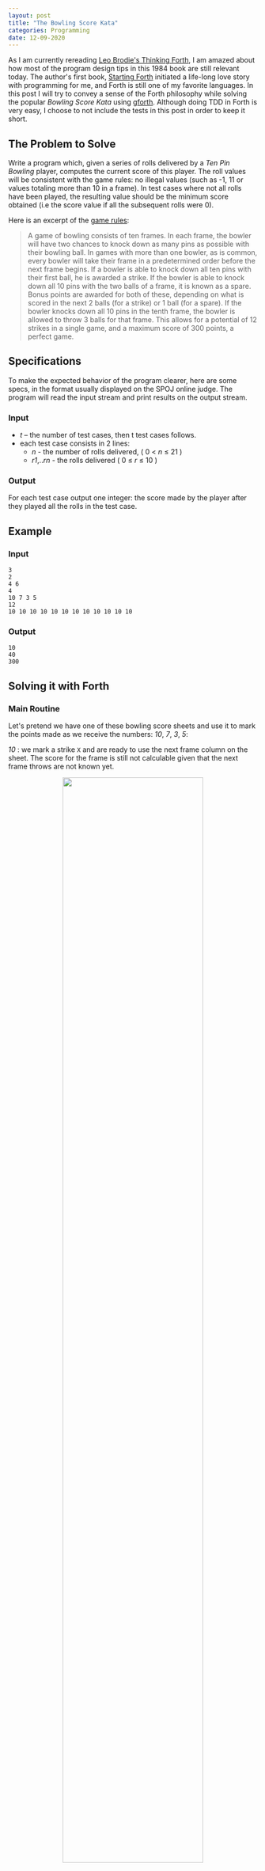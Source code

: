 ```yaml
---
layout: post
title: "The Bowling Score Kata"
categories: Programming
date: 12-09-2020
---
```

As I am currently rereading [Leo Brodie's Thinking Forth](https://www.goodreads.com/book/show/2047737.Thinking_Forth?from_search=true&from_srp=true&qid=zZyppk8KWL&rank=1), I am amazed about how most of the program design tips in this 1984 book are still relevant today. The author's first book, [Starting Forth](https://www.goodreads.com/book/show/34007758-starting-forth?from_search=true&from_srp=true&qid=ShzB94AW1y&rank=2) initiated a life-long love story with programming for me, and Forth is still one of my favorite languages. In this post I will try to convey a sense of the Forth philosophy while solving the popular *Bowling Score Kata* using [gforth](https://gforth.org/). Although doing TDD in Forth is very easy, I choose to not include the tests in this post in order to keep it short.

## The Problem to Solve
Write a program which, given a series of rolls delivered by a *Ten Pin Bowling* player, computes the current score of this player. The roll values will be consistent with the game rules: no illegal values (such as -1, 11 or values totaling more than 10 in a frame). In test cases where not all rolls have been played, the resulting value should be the minimum score obtained (i.e the score value if all the subsequent rolls were 0).

Here is an excerpt of the [game rules](https://www.playerssports.net/page/bowling-rules#:~:text=Rules%20of%20play,before%20the%20next%20frame%20begins.):
> A game of bowling consists of ten frames. In each frame, the bowler will have two chances to knock down as many pins as possible with their bowling ball. In games with more than one bowler, as is common, every bowler will take their frame in a predetermined order before the next frame begins. If a bowler is able to knock down all ten pins with their first ball, he is awarded a strike. If the bowler is able to knock down all 10 pins with the two balls of a frame, it is known as a spare. Bonus points are awarded for both of these, depending on what is scored in the next 2 balls (for a strike) or 1 ball (for a spare). If the bowler knocks down all 10 pins in the tenth frame, the bowler is allowed to throw 3 balls for that frame. This allows for a potential of 12 strikes in a single game, and a maximum score of 300 points, a perfect game.

## Specifications
To make the expected behavior of the program clearer, here are some specs, in the format usually displayed on the SPOJ online judge. The program will read the input stream and print results on the output stream.

### Input

- *t* – the number of test cases, then t test cases follows.
- each test case consists in 2 lines:
    - *n* - the number of rolls delivered, ( 0 < *n* ≤ 21 )
    - *r1*,..*rn* - the rolls delivered    ( 0 ≤ *r* ≤ 10 )

### Output

For each test case output one integer: the score made by the player after they played all the rolls in the test case.

## Example
### Input

    3
    2
    4 6
    4
    10 7 3 5
    12
    10 10 10 10 10 10 10 10 10 10 10 10

### Output

    10
    40
    300

## Solving it with Forth
### Main Routine
Let's pretend we have one of these bowling score sheets and use it to mark the points made as we receive the numbers: *10*, *7*, *3*, *5*:

*10* : we mark a strike `X` and are ready to use the next frame column on the sheet. The score for the frame is still not calculable given that the next frame throws are not known yet.
<p align="center"> <img src="/images/score_sheet1.png" width="75%" /> </p>
*7* : we mark a 7 on the first column of the frame. The score for frame 1 is still not known yet, as we are expecting two more rolls to determine it.
<p align="center"> <img src="/images/score_sheet2.png" width="75%" /> </p>
*3* : we mark a spare `/` and are ready to use the next frame column. The score for the first frame is 20, and the score for this frame is not known yet, as we are expecting a bonus from the next throw.
<p align="center"> <img src="/images/score_sheet3.png" width="75%" /> </p>
*5* : we mark a 5 on the first column of the frame. The score for frame 1 + frame 2 is 35.
<p align="center"> <img src="/images/score_sheet4.png" width="75%" /> </p>

So what we routinely do to keep the score is:

- mark the points made for the current frame
- keep track of the bonus generated by a strike or a spare
- collect the extra points when the roll corresponding to a bonus is being delivered and mark the score on the corresponding frame column
- decide, depending on the roll delivered, if we have to "close the frame", meaning go to a new frame column or play again in the current frame ("open frame")
- keep track of how many frame were already played in order to count the last supplementary rolls as part of the 10th frame, and not the beginning of a new frame.
- and of course, add the points (roll + extra) to the current score

This is basically what our main routine will have to do when given a value on the stack. The only difference is that our program will not need to mark the points and the score for each specific frame, just to keep the score updated. Here is some pseudo-code:
<pre style="color:#000000;background:#ffffff;"><span style="color:#800000; font-weight:bold; ">:</span> <span style="color:#800000; font-weight:bold; ">ROLL+</span><span style="color:#696969; "> ( #pins -- )</span>
   <span style="color:#696969; "> ( collect extra point from previous bonus applied to the #pins value )</span>
   <span style="color:#696969; "> ( frame count is between 0 and 9)</span> <span style="color:#e34adc; ">IF</span>
       <span style="color:#696969; "> ( add the roll value to the score )</span>
       <span style="color:#696969; "> ( check for bonus with this value given the current frame state )</span>
       <span style="color:#696969; "> ( close the frame or make it open depending on bonus found )</span>
       <span style="color:#696969; "> ( increase frame count if the frame is closed )</span>
    <span style="color:#e34adc; ">THEN</span><span style="color:#800000; font-weight:bold; "> ;</span>
</pre>

### Keeping the Score
The first thing we obviously need is a variable to memorize the player's score. Since that variable needs to be initialized, let's also create a definition to that effect:
<html>
<pre style="color:#000000;background:#ffffff;"><span style="color:#800000; font-weight:bold; ">VARIABLE</span> <span style="color:#800000; font-weight:bold; ">SCORE</span>

<span style="color:#800000; font-weight:bold; ">:</span> <span style="color:#800000; font-weight:bold; ">START</span>
    <span style="color:#008c00; ">0</span> SCORE <span style="color:#800000; font-weight:bold; ">!</span><span style="color:#800000; font-weight:bold; "> ;</span>
</pre></html>
Surely we will need to amend this definition to include several other variables.

### Bonus
Let's interest ourselves in the bonus mechanism. When the player delivers a strike, their next roll and the following roll will be added as bonus. When the player delivers several strikes in a row, then the next roll will be added *twice* as a bonus.

    roll    10  10  10   10   3
    bonus       1   1+1  1+1
    suppl       1   1    1

Bonus works like it is provided by a dispenser: we feed the dispenser with bonus points gained from a strike or a spare, and these bonus points generate a multiplication factor for the subsequent rolls that are added to the game. Once the bonus factor for a roll is consumed, the dispenser is ready to provide the bonus factor to be used with the next roll.
<p align="center"> <img src="/images/bonus.png" width="33%" /> </p>
Since there are only 2 factors to consider and these are tiny values, we can store them in the same variable, which makes switching from bonus to supplementary bonus easy. The bonus part will occupy bits 0 to 1, while the supplementary part will be represented by bit 2.
```forth
VARIABLE BONUS

: START
    0 SCORE !
    0 BONUS ! ;
```
A spare creates a bonus factor of 1 and sets the next bonus factor to 0:
```forth
: SPARE \ set the bonus to 1, no supplement
    1 BONUS ! ;
```
A strike increments the current bonus factor, and sets the next bonus factor (bit 3) to 1 with a bitwise `OR` operation:
```forth
: STRIKE \ increase bonus, and set supplement to 1
    BONUS @ 1+ 4 OR BONUS ! ;
```
Consuming the bonus consists in isolating the bonus value (bits 0 and 1) with a bitwise `AND`, leaving that value on the stack and then right-shifting the bonus value by 2 positions on the right to make the next bonus (bit 2) the current bonus.
```forth
: BONUS> ( -- n ) \ produce bonus factor, get supplement ready
    BONUS @ DUP 3 AND
    SWAP 2/ 2/ BONUS ! ;
```
Now let's try our definitions.
```forth
    START BONUS> .  ⏎
    0 ok
    START SPARE BONUS> . BONUS> . ⏎
    1 0 ok
    START STRIKE BONUS> . BONUS> . ⏎
    1 1 ok
    START STRIKE BONUS> . STRIKE BONUS> . BONUS> . ⏎
    1 2 1
```
We can see that our dispenser keeps track of the bonus factors to apply.

### Collecting Bonus
Collecting the bonus can be done by multiplying the roll value by the bonus factor, and adding that to the score.
```forth
: COLLECT-BONUS ( #pins -- ) \ add extra points to score and advance bonus
    BONUS> * SCORE +! ;
```
### Frame Count
Obviously we will have to remember how many frames the player has played. This requires another variable, and this variable should also be initialized at the outset of a game.
```forth
VARIABLE FRAME#

: START
    0 SCORE !
    0 BONUS !
    0 FRAME# ! ;
```
The frame count has to be incremented every time the player *closes* a frame (i.e delivers a strike or throw their second roll), but it will not go beyond 10:
```forth
: FRAME#> \ advance frame count
    FRAME# @ 1+ 10 MIN FRAME# ! ;
```
### Frame State
When adding a roll to the game, how can we know if that roll is part of an open frame or if it starts a new frame? We have to keep track of the current frame state. If the frame is open, then we should be able to retrieve the first roll value from this frame.
<p align="center"> <img src="/images/framestate.png" width="33%" /> </p>
Let's introducte another variable:
```forth
VARIABLE FRAME
```
A frame is either a new frame, meaning the player hasn't thrown her first roll yet, or an open frame, meaning the player has already thrown one roll. We can consider that when the value of the `FRAME` variable is 0, then it is a new frame, an open frame otherwise:
```forth
: OPEN-FRAME? ( -- ? )
    FRAME @ ;
```
then it is a new frame, an open frame otherwise:
```forth
: NEW-FRAME? ( -- ? )
    OPEN-FRAME? 0= ;
```
The player "closes" the frame when she delivers a strike at first roll, or delivers the second roll.  Marking the frame as closed can be done by setting the frame state to zero, and advancing the frame count.
```forth
: CLOSE-FRAME \ close frame and increment frame count
    0 FRAME ! FRAME#> ;
```
The player "opens" the frame when the first roll is not a strike. Then the program has to store the value of this roll, and set the frame to *open*, i.e not zero. This can be done in a single step if we consider the value of the frame to equal the last roll + 1. Since the roll value can be a number from 0 to 9, a frame value between 1 and 10 means the frame is open and the last roll value is this frame value minus 1.
```forth
: OPEN-FRAME ( #pins -- ) \ open frame, saving 1st roll value+1
    1+ FRAME ! ;

: LAST-ROLL ( -- #pins ) \ retrieve the first roll value
    FRAME @ 1- ;
```
Again, we need to initialize the frame state before the game starts.
```forth
: START
    0 SCORE !
    0 BONUS !
    0 FRAME# !
    0 FRAME ! ;
```
And now we can try our definitions.
```forth
    START NEW-FRAME? .  ⏎
    -1 ok
    7 OPEN-FRAME NEW-FRAME? . OPEN-FRAME? . LAST-ROLL .  ⏎
    0 -1 7 ok
    3 OPEN-FRAME CLOSE-FRAME NEW-FRAME? .  ⏎
    -1 ok
```
### Checking for Bonus
So far, we have word definitions to collect the bonus, declare a strike or a spare, increment the frame count, and update the frame state. What we need now is a word that will qualify the roll value that has been delivered, implementing the following rules:

- We have a strike if the roll is a 10 *and* we are in a new frame. In that case, add points to the bonus and close the frame.

- If the frame is new but we don't have a strike then open the frame, saving the roll value.

- We have a spare if the frame is open and the sum of the rolls in the frame is equal to 10.

- If the frame is open, wether we have a spare or not we have to close the frame.

<p align="center"> <img src="/images/checkbonus.png" width="50%" /> </p>

Hence the words:
```forth
: CHECK-STRIKE ( #pins -- )
    DUP 10 = IF
        DROP STRIKE CLOSE-FRAME
    ELSE
        OPEN-FRAME
    THEN ;

: CHECK-SPARE ( #pins -- )
    LAST-ROLL + 10 = IF SPARE THEN
    CLOSE-FRAME ;

: CHECK-BONUS ( #pins -- )
    NEW-FRAME? IF CHECK-STRIKE ELSE CHECK-SPARE THEN ;
```
### Adding a Roll to the Current Score
We are almost done. Adding a roll to the game will execute these tasks of collecting bonus, adding the roll points to the score, checking for new bonus, and advancing the frame count. These last 3 tasks has to be executed only if the frame count is below 10, if it's not the case, then the roll value is dropped instead.
```forth
: ROLL+ ( #pins -- )
    DUP COLLECT-BONUS
    FRAME# @ 0 10 WITHIN IF
        DUP SCORE +!
        CHECK-BONUS
    ELSE
        DROP
    THEN ;
```
Let's try our word!
```forth
START 4 ROLL+ SCORE ?  ⏎
4  ok
6 ROLL+ SCORE ?  ⏎
10  ok
3 ROLL+ 2 ROLL+ SCORE ?  ⏎
18  ok
10 ROLL+ SCORE ?  ⏎
28  ok
4 ROLL+ 2 ROLL+ SCORE ?  ⏎
40  ok
10 ROLL+ SCORE ?  ⏎
50  ok
10 ROLL+ SCORE ?  ⏎
70  ok
6 ROLL+ 4 ROLL+ SCORE ?  ⏎
96  ok
3 ROLL+ 5 ROLL+ SCORE ?  ⏎
107  ok
10 ROLL+ SCORE ?  ⏎
117  ok
8 ROLL+ 2 ROLL+ 7 ROLL+ SCORE ?  ⏎
144  ok
: PERFECT START 12 0 DO 10 ROLL+ LOOP SCORE ? ; PERFECT ⏎
300  ok
```
Success!
## Getting Numbers From the Input Stream
To get a number, we have to read the input stream character by character, skipping them until we find a digit, then reading characters while these are digits, accumulating them into the resulting number.

The standard word `DIGIT? ( char -- n,-1|0 )` returns *false* if the character on the stack is not a digit, or *true*, preceded with the matching digit otherwise.
```forth
CHAR # DUP . DIGIT? .  ⏎
35 0  ok
CHAR 2 DUP . DIGIT? . .   ⏎
50 -1 2  ok
```
Here's a word to skip all input characters until a digit is met:
```forth
: SKIP-NON-DIGIT ( -- n )
    BEGIN KEY DIGIT? 0= WHILE REPEAT ;
```
And here's a word to get a number:
```forth
: GET-NUMBER ( -- n )
    0 SKIP-NON-DIGIT
    BEGIN
        SWAP 10 * +
        KEY DIGIT?
    0= UNTIL ;

    GET-NUMBER . ⏎
    foo4807  ⏎
    4807 ok
```
## Main program
Armed with this word, we can now add the top definition to our program: 
```forth
: BOWLING
    GET-NUMBER 0 DO
        START
        GET-NUMBER 0 DO
            GET-NUMBER ROLL+
        LOOP
        SCORE ? CR
    LOOP ;
```
The last commands in the program will execute our `BOWLING` word and leave *gforth*:
```forth
BOWLING
BYE
```
# Testing
Let's put our program to test.  Given the this input file:
```
# input.dat: a test file for Bowling.fs
5
4
3 5 2 7
6
10 5 4 10 5 2
12
10 10 10 10 10 10 10 10 10 10 10 10
20
3 5 3 5 3 5 3 5 3 5 3 5 3 5 3 5 3 5 3 5
3
10 10 10
```
The following result is obtained:
```
gforth Bowling.fs <input.dat ⏎
17
52
300
80
60
```
Et voilà! The Bowling Score Kata, in Forth.

# The Program
The program and tests can be found [here](https://github.com/ToF-/ForthBowlingScore)

```forth
\ Bowling.fs          gforth Bowling.fs <input.dat
VARIABLE SCORE
VARIABLE BONUS
VARIABLE FRAME#
VARIABLE FRAME

: START
    0 SCORE !
    0 BONUS !
    0 FRAME# !
    0 FRAME ! ;

: SPARE \ set the bonus to 1, no supplement
    1 BONUS ! ;

: STRIKE \ increase bonus, and set supplement to 1
    BONUS @ 1+ 4 OR BONUS ! ;

: BONUS> ( -- n ) \ produce bonus factor, get supplement ready
    BONUS @ DUP 3 AND
    SWAP 2/ 2/ BONUS ! ;

: COLLECT-BONUS ( #pins -- ) \ add extra points to score and advance bonus
    BONUS> * SCORE +! ;

: FRAME#> \ advance frame count
    FRAME# @ 1+ 10 MIN FRAME# ! ;

: OPEN-FRAME? ( -- ? )
    FRAME @ ;

: CLOSE-FRAME \ close frame and increment frame count
    0 FRAME ! FRAME#> ;

: NEW-FRAME? ( -- ? )
    OPEN-FRAME? 0= ;

: OPEN-FRAME ( #pins -- ) \ open frame, saving 1st roll value+1
    1+ FRAME ! ;

: LAST-ROLL ( -- #pins ) \ retrieve the first roll value
    FRAME @ 1- ;

: CHECK-STRIKE ( #pins -- )
    DUP 10 = IF
        DROP STRIKE CLOSE-FRAME
    ELSE
        OPEN-FRAME
    THEN ;

: CHECK-SPARE ( #pins -- )
    LAST-ROLL + 10 = IF SPARE THEN
    CLOSE-FRAME ;

: CHECK-BONUS ( #pins -- )
    NEW-FRAME? IF CHECK-STRIKE ELSE CHECK-SPARE THEN ;

: ROLL+ ( #pins -- )
    DUP COLLECT-BONUS
    FRAME# @ 0 10 WITHIN IF
        DUP SCORE +!
        CHECK-BONUS
    ELSE
        DROP
    THEN ;

: SKIP-NON-DIGIT ( -- n )
    BEGIN KEY DIGIT? 0= WHILE REPEAT ;

: GET-NUMBER ( -- n )
    0 SKIP-NON-DIGIT
    BEGIN
        SWAP 10 * +
        KEY DIGIT?
    0= UNTIL ;

: BOWLING
    GET-NUMBER 0 DO
        START
        GET-NUMBER 0 DO
            GET-NUMBER ROLL+
        LOOP
        SCORE ? CR
    LOOP ;

BOWLING
BYE
```

